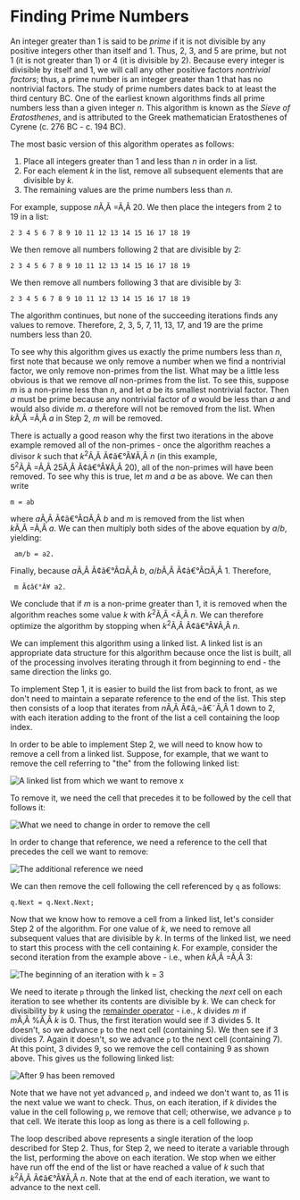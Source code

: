 # Finding Prime Numbers

An integer greater than 1 is said to be *prime* if it is not divisible
by any positive integers other than itself and 1. Thus, 2, 3, and 5 are
prime, but not 1 (it is not greater than 1) or 4 (it is divisible by 2).
Because every integer is divisible by itself and 1, we will call any
other positive factors *nontrivial factors*; thus, a prime number is an
integer greater than 1 that has no nontrivial factors. The study of
prime numbers dates back to at least the third century BC. One of the
earliest known algorithms finds all prime numbers less than a given
integer *n*. This algorithm is known as the *Sieve of Eratosthenes*, and
is attributed to the Greek mathematician Eratosthenes of Cyrene (c. 276
BC - c. 194 BC).

The most basic version of this algorithm operates as follows:

1.  Place all integers greater than 1 and less than *n* in order in a
    list.
2.  For each element *k* in the list, remove all subsequent elements
    that are divisible by *k*.
3.  The remaining values are the prime numbers less than *n*.

For example, suppose *n*Ã‚Â =Ã‚Â 20. We then place the integers from 2
to 19 in a list:

    2 3 4 5 6 7 8 9 10 11 12 13 14 15 16 17 18 19

We then remove all numbers following 2 that are divisible by 2:

    2 3 4 5 6 7 8 9 10 11 12 13 14 15 16 17 18 19

We then remove all numbers following 3 that are divisible by 3:

    2 3 4 5 6 7 8 9 10 11 12 13 14 15 16 17 18 19

The algorithm continues, but none of the succeeding iterations finds any
values to remove. Therefore, 2, 3, 5, 7, 11, 13, 17, and 19 are the
prime numbers less than 20.

To see why this algorithm gives us exactly the prime numbers less than
*n*, first note that because we only remove a number when we find a
nontrivial factor, we only remove non-primes from the list. What may be
a little less obvious is that we remove *all* non-primes from the list.
To see this, suppose *m* is a non-prime less than *n*, and let *a* be
its smallest nontrivial factor. Then *a* must be prime because any
nontrivial factor of *a* would be less than *a* and would also divide
*m*. *a* therefore will not be removed from the list. When
*k*Ã‚Â =Ã‚Â *a* in Step 2, *m* will be removed.

There is actually a good reason why the first two iterations in the
above example removed all of the non-primes - once the algorithm reaches
a divisor *k* such that *k*<sup>2</sup>Ã‚Â Ã¢â€°Â¥Ã‚Â *n* (in this
example, 5<sup>2</sup>Ã‚Â =Ã‚Â 25Ã‚Â Ã¢â€°Â¥Ã‚Â 20), all of the
non-primes will have been removed. To see why this is true, let *m* and
*a* be as above. We can then write

    m = ab

where *a*Ã‚Â Ã¢â€°Â¤Ã‚Â *b* and *m* is removed from the list when
*k*Ã‚Â =Ã‚Â *a*. We can then multiply both sides of the above
equation by *a*/*b*, yielding:

`  am/b = a2. `

Finally, because *a*Ã‚Â Ã¢â€°Â¤Ã‚Â *b*, *a*/*b*Ã‚Â Ã¢â€°Â¤Ã‚Â 1.
Therefore,

`  m Ã¢â€°Â¥ a2. `

We conclude that if *m* is a non-prime greater than 1, it is removed
when the algorithm reaches some value *k* with
*k*<sup>2</sup>Ã‚Â \<Ã‚Â *n*. We can therefore optimize the
algorithm by stopping when *k*<sup>2</sup>Ã‚Â Ã¢â€°Â¥Ã‚Â *n*.

We can implement this algorithm using a linked list. A linked list is an
appropriate data structure for this algorithm because once the list is
built, all of the processing involves iterating through it from
beginning to end - the same direction the links go.

To implement Step 1, it is easier to build the list from back to front,
as we don't need to maintain a separate reference to the end of the
list. This step then consists of a loop that iterates from
*n*Ã‚Â Ã¢â‚¬â€˜Ã‚Â 1 down to 2, with each iteration adding
to the front of the list a cell containing the loop index.

In order to be able to implement Step 2, we will need to know how to
remove a cell from a linked list. Suppose, for example, that we want to
remove the cell referring to "the" from the following linked list:

![A linked list from which we want to remove x](linked-list-remove1.jpg)

To remove it, we need the cell that precedes it to be followed by the
cell that follows it:

![What we need to change in order to remove the
cell](linked-list-remove2.jpg)

In order to change that reference, we need a reference to the cell that
precedes the cell we want to remove:

![The additional reference we need](linked-list-remove3.jpg)

We can then remove the cell following the cell referenced by `q` as
follows:

    q.Next = q.Next.Next;

Now that we know how to remove a cell from a linked list, let's consider
Step 2 of the algorithm. For one value of *k*, we need to remove all
subsequent values that are divisible by *k*. In terms of the linked
list, we need to start this process with the cell containing *k*. For
example, consider the second iteration from the example above - i.e.,
when *k*Ã‚Â =Ã‚Â 3:

![The beginning of an iteration with k = 3](sieve-example1.jpg)

We need to iterate `p` through the linked list, checking the *next* cell
on each iteration to see whether its contents are divisible by *k*. We
can check for divisibility by *k* using the [remainder
operator](/~rhowell/DataStructures/syntax/remainder) - i.e., *k* divides
*m* if *m*Ã‚Â %Ã‚Â *k* is 0. Thus, the first iteration would see if 3
divides 5. It doesn't, so we advance `p` to the next cell (containing
5). We then see if 3 divides 7. Again it doesn't, so we advance `p` to
the next cell (containing 7). At this point, 3 divides 9, so we remove
the cell containing 9 as shown above. This gives us the following linked
list:

![After 9 has been removed](sieve-example2.jpg)

Note that we have not yet advanced `p`, and indeed we don't want to, as
11 is the next value we want to check. Thus, on each iteration, if *k*
divides the value in the cell following `p`, we remove that cell;
otherwise, we advance `p` to that cell. We iterate this loop as long as
there is a cell following `p`.

The loop described above represents a single iteration of the loop
described for Step 2. Thus, for Step 2, we need to iterate a variable
through the list, performing the above on each iteration. We stop when
we either have run off the end of the list or have reached a value of
*k* such that *k*<sup>2</sup>Ã‚Â Ã¢â€°Â¥Ã‚Â *n*. Note that at the end of
each iteration, we want to advance to the next cell.
